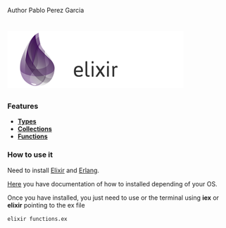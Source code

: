 Author  Pablo Perez Garcia

# ![My image](img/elixir.png)

### Features

* **[Types](features/lib/basics.ex)**
* **[Collections](features/lib/collections.ex)**
* **[Functions](features/lib/functions.ex)**

### How to use it

Need to install [Elixir](https://elixir-lang.org) and [Erlang](https://www.erlang.org).

[Here](https://elixir-lang.org/install.html#distributions) you have documentation of how to installed depending of your OS.

Once you have installed, you just need to use or the terminal using **iex** or **elixir** pointing to the ex file

```
elixir functions.ex
```